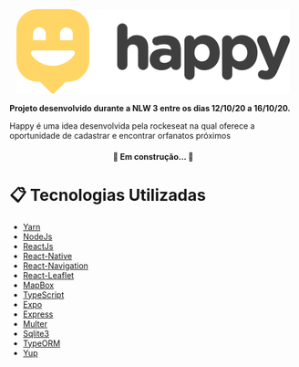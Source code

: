 <p align="center">
  <img src="https://raw.githubusercontent.com/alewebcode/nlw3/master/icon.svg" />
</p>
<b>Projeto desenvolvido durante a NLW 3 entre os dias 12/10/20 a 16/10/20.</b>
<p>
Happy é uma idea desenvolvida pela rockeseat na qual oferece a oportunidade de cadastrar e encontrar orfanatos próximos
</p>

<h4 align="center"> 
	🚧 Em construção... 🚧
</h4>

# :clipboard: Tecnologias Utilizadas
* [Yarn](https://yarnpkg.com/)
* [NodeJs](https://nodejs.org/en/)
* [ReactJs](https://reactjs.org/)
* [React-Native](https://reactnative.dev/)
* [React-Navigation](https://reactnavigation.org/)
* [React-Leaflet](https://react-leaflet.js.org/)
* [MapBox](https://www.mapbox.com/)
* [TypeScript](https://www.typescriptlang.org/)
* [Expo](https://expo.io/)
* [Express](https://expressjs.com/)
* [Multer](https://www.npmjs.com/package/multer)
* [Sqlite3](https://www.sqlite.org/index.html)
* [TypeORM](https://typeorm.io/#/)
* [Yup](https://github.com/jquense/yup)
